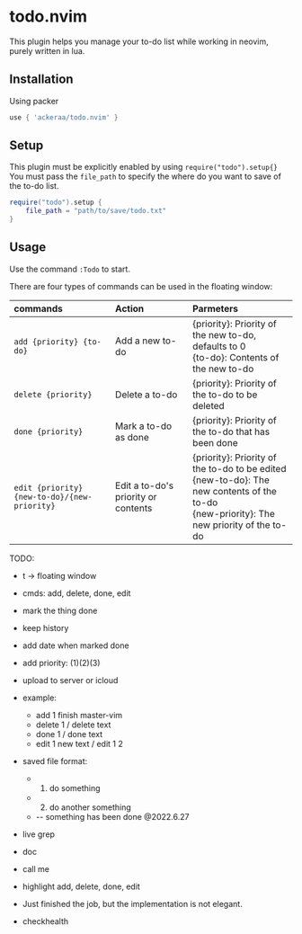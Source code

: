 # todo.nvim
This plugin helps you manage your to-do list while working in neovim, purely written in lua.

## Installation
Using packer
```lua
use { 'ackeraa/todo.nvim' }
```
## Setup
This plugin must be explicitly enabled by using `require("todo").setup{}`
You must pass the `file_path` to specify the where do you want to save of the to-do list. 
```lua
require("todo").setup {
    file_path = "path/to/save/todo.txt"
}
```

## Usage
Use the command `:Todo` to start.

There are four types of commands can be used in the floating window:

| commands                                     | Action                              | Parmeters                                                    |
| :------------------------------------------- | :---------------------------------- | :----------------------------------------------------------- |
| `add {priority} {to-do}`                     | Add a new to-do                     | {priority}: Priority of the new to-do, defaults to 0<br>{to-do}:  Contents of the new to-do |
| `delete {priority}`                          | Delete a to-do                      | {priority}:  Priority of the to-do to be deleted             |
| `done {priority}`                            | Mark a to-do as done                | {priority}:  Priority of the to-do that has been done        |
| `edit {priority} {new-to-do}/{new-priority}` | Edit a to-do's priority or contents | {priority}:  Priority of the to-do to be edited<br/>{new-to-do}: The new contents of the to-do <br/>{new-priority}: The new priority of the to-do |

TODO:
* <leader>t -> floating window
* cmds: add, delete, done, edit
* mark the thing done
* keep history
* add date when marked done
* add priority: (1)(2)(3)
* upload to server or icloud
* example:
    * add 1 finish master-vim
    * delete 1 / delete text
    * done 1 / done text
    * edit 1 new text / edit 1 2

* saved file format: 
    * 1. do something
    * 2. do another something
    * -- something has been done @2022.6.27
* live grep
* doc
* call me
* highlight add, delete, done, edit
* Just finished the job, but the implementation is not elegant.
* checkhealth

